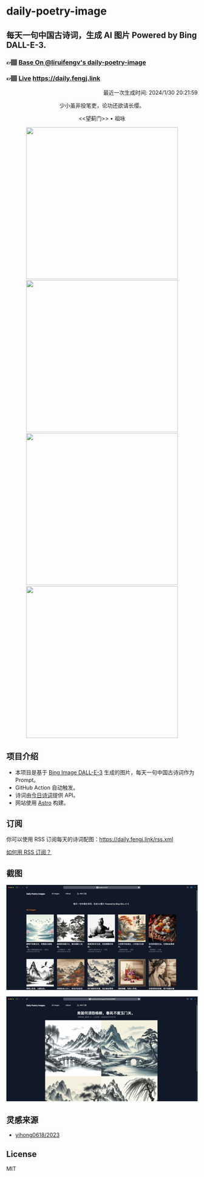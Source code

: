
# daily-poetry-image

## 每天一句中国古诗词，生成 AI 图片 Powered by Bing DALL-E-3.

### 👉🏽 [Base On @liruifengv's daily-poetry-image](https://github.com/liruifengv/daily-poetry-image)

### 👉🏽 [Live](https://daily.fengj.link) https://daily.fengj.link

<p align="right">
  最近一次生成时间: 2024/1/30 20:21:59
</p>
<p align="center">
少小虽非投笔吏，论功还欲请长缨。
</p>
<p align="center">
<<望蓟门>> • 祖咏
</p>
<p align="center">
<img src="https://tse2.mm.bing.net/th/id/OIG4.dfrQRI.fkhiQV30a9WXY" height="400" width="400" />
<img src="https://tse3.mm.bing.net/th/id/OIG4.OmW3Ata_hPgBFHa9ACId" height="400" width="400" />
<img src="https://tse4.mm.bing.net/th/id/OIG4.mTBxRFJ8bwGKOUctT2mX" height="400" width="400" />
<img src="https://tse2.mm.bing.net/th/id/OIG4.RKmwCTLxVpYgWQMnfNDW" height="400" width="400" />
</p>

## 项目介绍

-   本项目是基于 [Bing Image DALL-E-3](https://www.bing.com/images/create) 生成的图片，每天一句中国古诗词作为 Prompt。
-   GitHub Action 自动触发。
-   诗词由[今日诗词](https://www.jinrishici.com/)提供 API。
-   网站使用 [Astro](https://astro.build) 构建。

## 订阅

你可以使用 RSS 订阅每天的诗词配图：https://daily.fengj.link/rss.xml

[如何用 RSS 订阅？](https://zhuanlan.zhihu.com/p/55026716)

## 截图

![图片列表](./screenshots/Snipaste_2023-12-28_21-00-26.png)

![图片详情](./screenshots/Snipaste_2023-12-28_21-00-53.png)

## 灵感来源

-   [yihong0618/2023](https://github.com/yihong0618/2023)

## License

MIT
